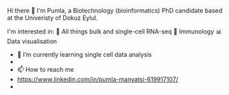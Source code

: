 
Hi there 👋
I'm Pumla, a Biotechnology (bioinformatics) PhD candidate based at the Univeristy of Dokuz Eylul.

I'm interested in:
🧬 All things bulk and single-cell RNA-seq
🦴 Immunology
📊 Data visualisation

- 🌱 I’m currently learning single cell data analysis
- 
- 📫 How to reach me
- https://www.linkedin.com/in/pumla-manyatsi-619917107/
-  


